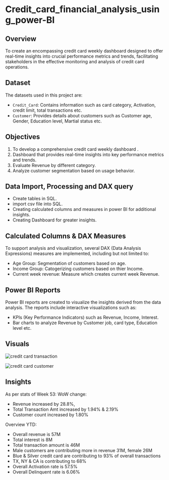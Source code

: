 # Credit_card_financial_analysis_using_power-BI

## Overview
To create an encompassing credit card weekly dashboard designed to offer real-time insights into crucial performance metrics and trends, facilitating stakeholders in the effective monitoring and analysis of credit card operations.

## Dataset
The datasets used in this project are:
- `Credit_Card`: Contains information such as card category, Activation, credit limit, total transactions etc.
- `Customer`: Provides details about customers such as Customer age, Gender, Education level, Martial status etc.

## Objectives
1. To develop a comprehensive credit card weekly dashboard .
2. Dashboard that provides real-time insights into key performance metrics and trends.
3. Evaluate Revenue by different category.
4. Analyze customer segmentation based on usage behavior.

## Data Import, Processing and DAX query
- Create tables in SQL.
- import csv file into SQL.
- Creating calculated columns and measures in power BI for additional insights.
- Creating Dashboard for greater insights.

## Calculated Columns & DAX Measures
To support analysis and visualization, several DAX (Data Analysis Expressions) measures are implemented, including but not limited to:
- Age Group: Segmentation of customers based on age.
- Income Group: Catogerizing customers based on thier Income.
- Current week revenue: Measure which creates current week Revenue.

## Power BI Reports
Power BI reports are created to visualize the insights derived from the data analysis. The reports include interactive visualizations such as:
- KPIs (Key Performance Indicators) such as Revenue, Income, Interest.
- Bar charts to analyze Revenue by Customer job, card type, Education level etc.

## Visuals

![credit card transaction](https://github.com/Gituservaish/Credit_card_financial_analysis_using_power-BI/assets/160588103/92111d2e-a725-49fd-9f70-37e420edc87d)

![credit card customer](https://github.com/Gituservaish/Credit_card_financial_analysis_using_power-BI/assets/160588103/6b928073-0a3f-448e-adc5-027f6ffa46d0)

## Insights
As per stats of Week 53:
WoW change: 
- Revenue increased by 28.8%, 
- Total Transaction Amt increased by 1.94% & 2.19%
- Customer count increased by 1.80%

Overview YTD:
- Overall revenue is 57M
- Total interest is 8M
- Total transaction amount is 46M
- Male customers are contributing more in revenue 31M, female 26M
- Blue & Silver credit card are contributing to 93% of overall 
transactions
- TX, NY & CA is contributing to 68%
- Overall Activation rate is 57.5%
- Overall Delinquent rate is 6.06%

